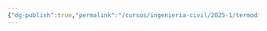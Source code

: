 ```yaml
---
{"dg-publish":true,"permalink":"/cursos/ingenieria-civil/2025-1/termodinamica/tareas/t5/attachments/tarea-opcional-5-iiq-1103-2025-06-02-15-19-23-excalidraw/","tags":["excalidraw"]}
---
```

<style> .container {font-family: sans-serif; text-align: center;} .button-wrapper button {z-index: 1;height: 40px; width: 100px; margin: 10px;padding: 5px;} .excalidraw .App-menu_top .buttonList { display: flex;} .excalidraw-wrapper { height: 800px; margin: 50px; position: relative;} :root[dir="ltr"] .excalidraw .layer-ui__wrapper .zen-mode-transition.App-menu_bottom--transition-left {transform: none;} </style><script src="https://cdn.jsdelivr.net/npm/react@17/umd/react.production.min.js"></script><script src="https://cdn.jsdelivr.net/npm/react-dom@17/umd/react-dom.production.min.js"></script><script type="text/javascript" src="https://cdn.jsdelivr.net/npm/@excalidraw/excalidraw@0/dist/excalidraw.production.min.js"></script><div id="Tarea_opcional_5_IIQ1103_2025-06-02_1519.23.excalidraw.md"></div><script>(function(){const InitialData={"type":"excalidraw","version":2,"source":"https://github.com/zsviczian/obsidian-excalidraw-plugin/releases/tag/1.9.12","elements":[{"id":"fkoN4w-j69_PO4atwvQ6n","type":"image","x":-68.75634743493652,"y":-267.0840148925781,"width":364.7328918322296,"height":304,"angle":0,"strokeColor":"transparent","backgroundColor":"transparent","fillStyle":"hachure","strokeWidth":1,"strokeStyle":"solid","roughness":1,"opacity":100,"groupIds":[],"frameId":null,"roundness":null,"seed":1490158671,"version":4,"versionNonce":494551041,"isDeleted":false,"boundElements":null,"updated":1748891970202,"link":null,"locked":false,"status":"pending","fileId":"f5bceb8e3d29dbed9a10b53a19fffb68a6677854","scale":[1,1]},{"id":"vj8MlHYoumz-ON6voSUvj","type":"line","x":77.62675265351268,"y":8.224313005275803,"width":0,"height":226.82780857501646,"angle":0,"strokeColor":"#e03131","backgroundColor":"transparent","fillStyle":"hachure","strokeWidth":1,"strokeStyle":"solid","roughness":0,"opacity":100,"groupIds":[],"frameId":null,"roundness":{"type":2},"seed":1045068943,"version":227,"versionNonce":1386915617,"isDeleted":false,"boundElements":null,"updated":1748892126278,"link":null,"locked":false,"points":[[0,0],[0,-226.82780857501646]],"lastCommittedPoint":null,"startBinding":null,"endBinding":null,"startArrowhead":null,"endArrowhead":null},{"id":"hDiejB5-QaSt_rNGJz2EW","type":"line","x":79.59928776687806,"y":-156.4696810363276,"width":116.61510256312664,"height":0.22865742919137233,"angle":0,"strokeColor":"#e03131","backgroundColor":"transparent","fillStyle":"hachure","strokeWidth":1,"strokeStyle":"solid","roughness":0,"opacity":100,"groupIds":[],"frameId":null,"roundness":{"type":2},"seed":459993551,"version":166,"versionNonce":1758877281,"isDeleted":false,"boundElements":null,"updated":1748892215421,"link":null,"locked":false,"points":[[0,0],[-116.61510256312664,-0.22865742919137233]],"lastCommittedPoint":null,"startBinding":null,"endBinding":null,"startArrowhead":null,"endArrowhead":null}],"appState":{"theme":"light","viewBackgroundColor":"#ffffff","currentItemStrokeColor":"#e03131","currentItemBackgroundColor":"transparent","currentItemFillStyle":"hachure","currentItemStrokeWidth":1,"currentItemStrokeStyle":"solid","currentItemRoughness":0,"currentItemOpacity":100,"currentItemFontFamily":1,"currentItemFontSize":20,"currentItemTextAlign":"left","currentItemStartArrowhead":null,"currentItemEndArrowhead":"arrow","scrollX":71.0385983162195,"scrollY":180.61461086222403,"zoom":{"value":7.527249919003},"currentItemRoundness":"round","gridSize":null,"currentStrokeOptions":null,"previousGridSize":null,"frameRendering":{"enabled":true,"clip":true,"name":true,"outline":true}},"files":{}};InitialData.scrollToContent=true;App=()=>{const e=React.useRef(null),t=React.useRef(null),[n,i]=React.useState({width:void 0,height:void 0});return React.useEffect(()=>{i({width:t.current.getBoundingClientRect().width,height:t.current.getBoundingClientRect().height});const e=()=>{i({width:t.current.getBoundingClientRect().width,height:t.current.getBoundingClientRect().height})};return window.addEventListener("resize",e),()=>window.removeEventListener("resize",e)},[t]),React.createElement(React.Fragment,null,React.createElement("div",{className:"excalidraw-wrapper",ref:t},React.createElement(ExcalidrawLib.Excalidraw,{ref:e,width:n.width,height:n.height,initialData:InitialData,viewModeEnabled:!0,zenModeEnabled:!0,gridModeEnabled:!1})))},excalidrawWrapper=document.getElementById("Tarea_opcional_5_IIQ1103_2025-06-02_1519.23.excalidraw.md");ReactDOM.render(React.createElement(App),excalidrawWrapper);})();</script>